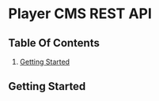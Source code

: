# Player CMS REST API

## Table Of Contents

1. [Getting Started](#getting-started)

## Getting Started

